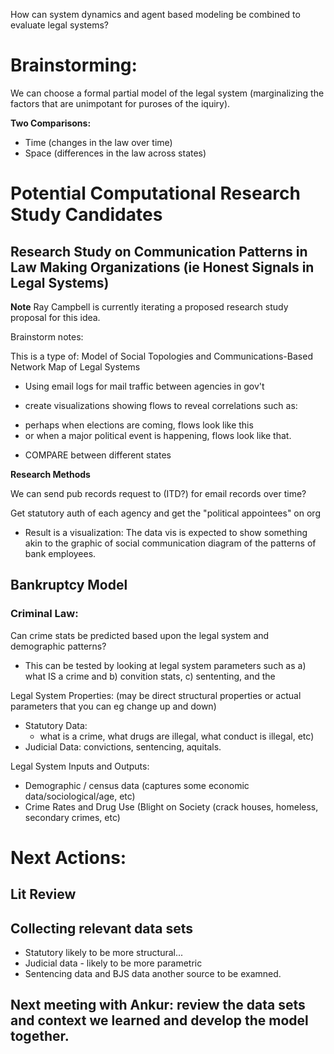 How can system dynamics and agent based modeling be combined to evaluate legal systems? 

# Brainstorming:

We can choose a formal partial model of the legal system (marginalizing the factors that are unimpotant for puroses of the iquiry).  

**Two Comparisons:**
* Time (changes in the law over time)
* Space (differences in the law across states)

# Potential Computational Research Study Candidates

## Research Study on Communication Patterns in Law Making Organizations (ie Honest Signals in Legal Systems)

**Note** Ray Campbell is currently iterating a proposed research study proposal for this idea.

Brainstorm notes: 


This is a type of: Model of Social Topologies and Communications-Based Network Map of Legal Systems 

* Using email logs for mail traffic between agencies in gov't

* create visualizations showing flows to reveal correlations such as:

- perhaps when elections are coming, flows look like this
- or when a major political event is happening, flows look like that.

* COMPARE between different states

**Research Methods**

We can send pub records request to (ITD?) for email records over time?

Get statutory auth of each agency and get the "political appointees" on org 

* Result is a visualization: The data vis is expected to show something akin to the graphic of social communication diagram of the patterns of bank employees. 

## Bankruptcy Model 

### Criminal Law:

Can crime stats be predicted based upon the legal system and demographic patterns?
 - This can be tested by looking at legal system parameters such as a) what IS a crime and b) convition stats, c) sententing, and the 

Legal System Properties: (may be direct structural properties or actual parameters that you can eg change up and down)
 * Statutory Data: 
   - what is a crime, what drugs are illegal, what conduct is illegal, etc)
 * Judicial Data: convictions, sentencing, aquitals.  
 
 Legal System Inputs and Outputs:
 * Demographic / census data (captures some economic data/sociological/age, etc)
 * Crime Rates and Drug Use (Blight on Society (crack houses, homeless, secondary crimes, etc) 

# Next Actions:

## Lit Review

## Collecting relevant data sets

* Statutory likely to be more structural... 
* Judicial data - likely to be more parametric 
* Sentencing data and BJS data another source to be examned.  

## Next meeting with Ankur: review the data sets and context we learned and **develop the model together.** 
